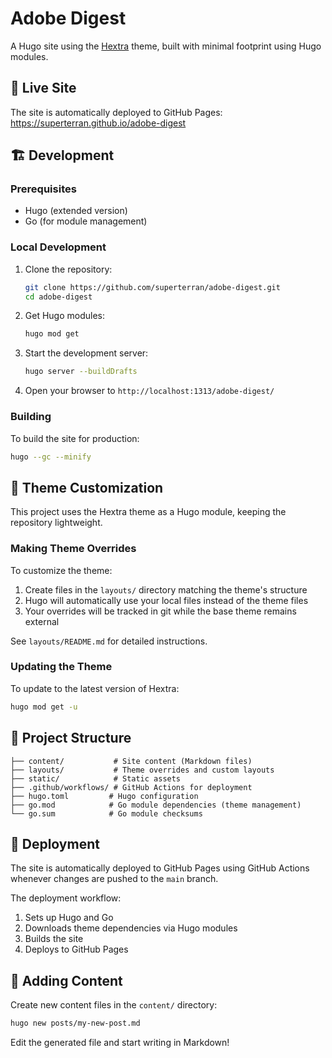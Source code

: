 # Adobe Digest

A Hugo site using the [Hextra](https://github.com/imfing/hextra) theme, built with minimal footprint using Hugo modules.

## 🚀 Live Site

The site is automatically deployed to GitHub Pages: https://superterran.github.io/adobe-digest

## 🏗️ Development

### Prerequisites

- Hugo (extended version)
- Go (for module management)

### Local Development

1. Clone the repository:
   ```bash
   git clone https://github.com/superterran/adobe-digest.git
   cd adobe-digest
   ```

2. Get Hugo modules:
   ```bash
   hugo mod get
   ```

3. Start the development server:
   ```bash
   hugo server --buildDrafts
   ```

4. Open your browser to `http://localhost:1313/adobe-digest/`

### Building

To build the site for production:

```bash
hugo --gc --minify
```

## 🎨 Theme Customization

This project uses the Hextra theme as a Hugo module, keeping the repository lightweight.

### Making Theme Overrides

To customize the theme:

1. Create files in the `layouts/` directory matching the theme's structure
2. Hugo will automatically use your local files instead of the theme files
3. Your overrides will be tracked in git while the base theme remains external

See `layouts/README.md` for detailed instructions.

### Updating the Theme

To update to the latest version of Hextra:

```bash
hugo mod get -u
```

## 📁 Project Structure

```
├── content/           # Site content (Markdown files)
├── layouts/           # Theme overrides and custom layouts
├── static/            # Static assets
├── .github/workflows/ # GitHub Actions for deployment
├── hugo.toml         # Hugo configuration
├── go.mod            # Go module dependencies (theme management)
└── go.sum            # Go module checksums
```

## 🚢 Deployment

The site is automatically deployed to GitHub Pages using GitHub Actions whenever changes are pushed to the `main` branch.

The deployment workflow:
1. Sets up Hugo and Go
2. Downloads theme dependencies via Hugo modules
3. Builds the site
4. Deploys to GitHub Pages

## 📝 Adding Content

Create new content files in the `content/` directory:

```bash
hugo new posts/my-new-post.md
```

Edit the generated file and start writing in Markdown!
